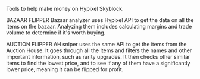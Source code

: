 Tools to help make money on Hypixel Skyblock.

BAZAAR FLIPPER
Bazaar analyzer uses Hypixel API to get the data on all the items on the bazaar.
Analyzing them includes calculating margins and trade volume to determine if
it's worth buying.

AUCTION FLIPPER
AH sniper uses the same API to get the items from the Auction House.
It goes through all the items and filters the names and other important information,
such as rarity upgrades. It then checks other similar items to find the lowest price,
and to see if any of them have a significantly lower price, meaning it can be flipped
for profit.
